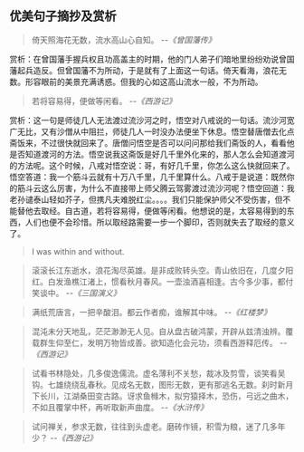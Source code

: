 ## 优美句子摘抄及赏析

> 倚天照海花无数，流水高山心自知。
<cite>--《曾国藩传》</cite>

赏析：在曾国藩手握兵权且功高盖主的时期，他的门人弟子们暗地里纷纷劝说曾国藩起兵造反。但曾国藩不为所动，于是就有了上面这一句话。倚天看海，浪花无数。形容眼前的美景充满诱惑。但我的心如这高山流水一般，不为所动。

> 若将容易得，便做等闲看。
<cite>--《西游记》</cite>

赏析：这一句是师徒几人无法渡过流沙河之时，悟空对八戒说的一句话。流沙河宽广无比，又有沙僧从中阻拦，师徒几人一时没办法便坐下休息。悟空替唐僧去化点斋饭来，不过很快就回来了。唐僧问悟空是否可以问问那给我们斋饭的人，看看他是否知道渡河的方法。悟空说我这斋饭是好几千里外化来的，那人怎么会知道渡河的方法呢。这个时候，八戒对悟空说：哥，有好几千里，你怎么这么快就回来了。悟空答道：我一个筋斗云就有十万八千里，几千里算什么。八戒于是说道：既然你的筋斗云这么厉害，为什么不直接带上师父腾云驾雾渡过流沙河呢？悟空回道：我老孙谴泰山轻如芥子，但携凡夫难脱红尘。。。。我们只能保护师父不受伤害，但不能替他去取经。自古道，若将容易得，便做等闲看。他想说的是，太容易得到的东西，人们也便不会珍惜。所以取经路需要一步一个脚印，否则就失去了取经的意义了。

> I was within and without.

> 滚滚长江东逝水，浪花淘尽英雄。是非成败转头空。青山依旧在，几度夕阳红。白发渔樵江渚上，惯看秋月春风。一壶浊酒喜相逢。古今多少事，都付笑谈中。
<cite>--《三国演义》</cite>

> 满纸荒唐言，一把辛酸泪。都云作者痴，谁解其中味。
<cite>--《红楼梦》</cite>

> 混沌未分天地乱，茫茫渺渺无人见。自从盘古破鸿蒙，开辟从兹清浊辨。覆载群生仰至仁，发明万物皆成善。欲知造化会元功，须看西游释厄传。
<cite>--《西游记》</cite>

> 试看书林隐处，几多俊逸儒流。虚名薄利不关愁，裁冰及剪雪，谈笑看吴钩。七雄绕绕乱春秋。见成名无数，图形无数，更有那逃名无数。刹时新月下长川，江湖桑田变古路。讶求鱼橼木，拟穷猿择木，恐伤，弓远之曲木，不如且覆掌中杯，再听取新声曲度。
<cite>--《水浒传》</cite>

> 试问禅关，参求无数，往往到头虚老。磨砖作镜，积雪为粮，迷了几多年少？
<cite>--《西游记》</cite>


